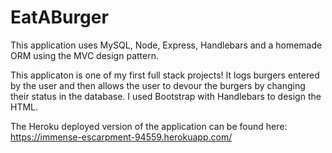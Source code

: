 # EatABurger

This application uses MySQL, Node, Express, Handlebars and a homemade ORM using the MVC design pattern.

This applicaton is one of my first full stack projects! It logs burgers entered by the user and then allows the user to devour the burgers by changing their status in the database. I used Bootstrap with Handlebars to design the HTML.

The Heroku deployed version of the application can be found here: https://immense-escarpment-94559.herokuapp.com/
